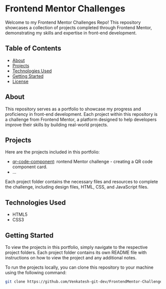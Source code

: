 # Frontend Mentor Challenges

Welcome to my Frontend Mentor Challenges Repo! This repository showcases a collection of projects completed through Frontend Mentor, demonstrating my skills and expertise in front-end development.

## Table of Contents

- [About](#about)
- [Projects](#projects)
- [Technologies Used](#technologies-used)
- [Getting Started](#getting-started)
- [License](#license)

## About

This repository serves as a portfolio to showcase my progress and proficiency in front-end development. Each project within this repository is a challenge from Frontend Mentor, a platform designed to help developers improve their skills by building real-world projects.

## Projects

Here are the projects included in this portfolio:

- [qr-code-component](qr-code-component/): rontend Mentor challenge - creating a QR code component card.
- ...

Each project folder contains the necessary files and resources to complete the challenge, including design files, HTML, CSS, and JavaScript files.

## Technologies Used

- HTML5
- CSS3

## Getting Started

To view the projects in this portfolio, simply navigate to the respective project folders. Each project folder contains its own README file with instructions on how to view the project and any additional notes.

To run the projects locally, you can clone this repository to your machine using the following command:

```bash
git clone https://github.com/Venkatesh-git-dev/FrontendMentor-Challenges
```
